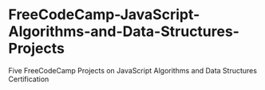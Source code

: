 # FreeCodeCamp-JavaScript-Algorithms-and-Data-Structures-Projects
Five FreeCodeCamp Projects on JavaScript Algorithms and Data Structures Certification
